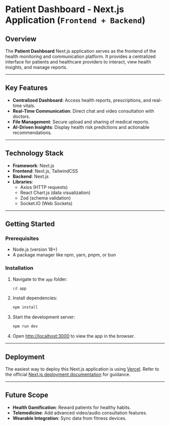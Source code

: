 # Patient Dashboard - Next.js Application (`Frontend + Backend`)

## Overview
The **Patient Dashboard** Next.js application serves as the frontend of the health monitoring and communication platform. It provides a centralized interface for patients and healthcare providers to interact, view health insights, and manage reports.

---

## Key Features
- **Centralized Dashboard**: Access health reports, prescriptions, and real-time vitals.
- **Real-Time Communication**: Direct chat and video consultation with doctors.
- **File Management**: Secure upload and sharing of medical reports.
- **AI-Driven Insights**: Display health risk predictions and actionable recommendations.

---

## Technology Stack
- **Framework**: Next.js
- **Frontend**: Next.js, TailwindCSS
- **Backend**: Next.js
- **Libraries**: 
  - Axios (HTTP requests)
  - React Chart.js (data visualization)
  - Zod (schema validation)
  - Socket.IO (Web Sockets)

---

## Getting Started

### Prerequisites
- Node.js (version 18+)
- A package manager like npm, yarn, pnpm, or bun

### Installation
1. Navigate to the `app` folder:
   ```bash
   cd app
   ```

2. Install dependencies:
   ```bash
   npm install
   ```

3. Start the development server:
   ```bash
   npm run dev
   ```

4. Open [http://localhost:3000](http://localhost:3000) to view the app in the browser.

---

## Deployment
The easiest way to deploy this Next.js application is using [Vercel](https://vercel.com). Refer to the official [Next.js deployment documentation](https://nextjs.org/docs/deployment) for guidance.

---

## Future Scope
- **Health Gamification**: Reward patients for healthy habits.
- **Telemedicine**: Add advanced video/audio consultation features.
- **Wearable Integration**: Sync data from fitness devices.
